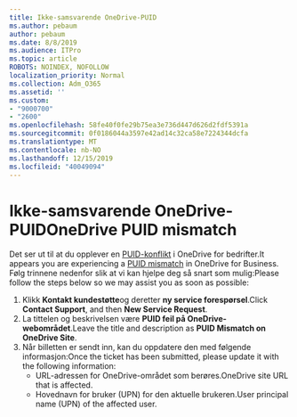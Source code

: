 ```yaml
---
title: Ikke-samsvarende OneDrive-PUID
ms.author: pebaum
author: pebaum
ms.date: 8/8/2019
ms.audience: ITPro
ms.topic: article
ROBOTS: NOINDEX, NOFOLLOW
localization_priority: Normal
ms.collection: Adm_O365
ms.assetid: ''
ms.custom:
- "9000700"
- "2600"
ms.openlocfilehash: 58fe40f0fe29b75ea3e736d447d626d2fdf5391a
ms.sourcegitcommit: 0f0186044a3597e42ad14c32ca58e7224344dcfa
ms.translationtype: MT
ms.contentlocale: nb-NO
ms.lasthandoff: 12/15/2019
ms.locfileid: "40049094"
---
```

# <a name="onedrive-puid-mismatch"></a><span data-ttu-id="628a3-102">Ikke-samsvarende OneDrive-PUID</span><span class="sxs-lookup"><span data-stu-id="628a3-102">OneDrive PUID mismatch</span></span>
<span data-ttu-id="628a3-103">Det ser ut til at du opplever en [PUID-konflikt](https://docs.microsoft.com/sharepoint/support/administration/access-denied-or-need-permission-error-sharepoint-online-or-onedrive-for-business#when-accessing-a-onedrive-site) i OneDrive for bedrifter.</span><span class="sxs-lookup"><span data-stu-id="628a3-103">It appears you are experiencing a [PUID mismatch](https://docs.microsoft.com/sharepoint/support/administration/access-denied-or-need-permission-error-sharepoint-online-or-onedrive-for-business#when-accessing-a-onedrive-site) in OneDrive for Business.</span></span> <span data-ttu-id="628a3-104">Følg trinnene nedenfor slik at vi kan hjelpe deg så snart som mulig:</span><span class="sxs-lookup"><span data-stu-id="628a3-104">Please follow the steps below so we may assist you as soon as possible:</span></span>

1. <span data-ttu-id="628a3-105">Klikk **Kontakt kundestøtte**og deretter **ny service forespørsel**.</span><span class="sxs-lookup"><span data-stu-id="628a3-105">Click **Contact Support**, and then **New Service Request**.</span></span>
2. <span data-ttu-id="628a3-106">La tittelen og beskrivelsen være **PUID feil på OneDrive-webområdet**.</span><span class="sxs-lookup"><span data-stu-id="628a3-106">Leave the title and description as **PUID Mismatch on OneDrive Site**.</span></span>
3. <span data-ttu-id="628a3-107">Når billetten er sendt inn, kan du oppdatere den med følgende informasjon:</span><span class="sxs-lookup"><span data-stu-id="628a3-107">Once the ticket has been submitted, please update it with the following information:</span></span>
    - <span data-ttu-id="628a3-108">URL-adressen for OneDrive-området som berøres.</span><span class="sxs-lookup"><span data-stu-id="628a3-108">OneDrive site URL that is affected.</span></span>
    - <span data-ttu-id="628a3-109">Hovednavn for bruker (UPN) for den aktuelle brukeren.</span><span class="sxs-lookup"><span data-stu-id="628a3-109">User principal name (UPN) of the affected user.</span></span>



